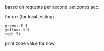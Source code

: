 based on requests per second, set zones acc.

for ex: (for local testing)

    green: 0-1
    yellow: 1-5
    red: 5+

print zone value for now